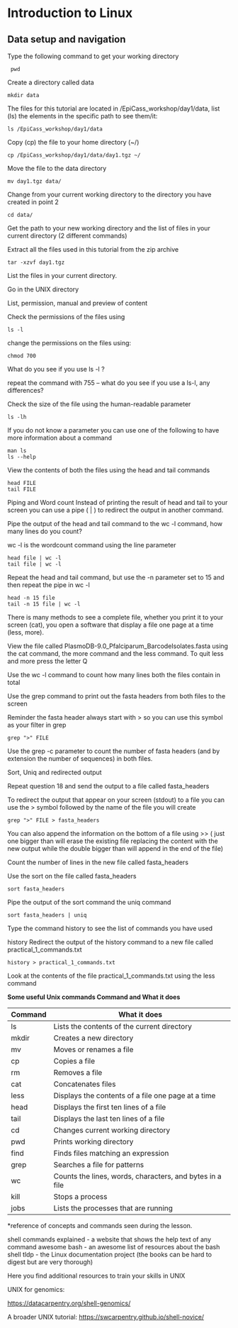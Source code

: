  # Introduction to Linux
 ## Data setup and navigation
 Type the following command to get your working directory
``` 
 pwd
```
Create a directory called data
```
mkdir data
```
The files for this tutorial are located in /EpiCass_workshop/day1/data,  list (ls) the elements in the specific path to see them/it:
```
ls /EpiCass_workshop/day1/data
```
Copy (cp) the file to your home directory (~/)
```
cp /EpiCass_workshop/day1/data/day1.tgz ~/
```
Move the file to the data directory
```
mv day1.tgz data/
```
Change from your current working directory to the directory you have created in point 2
```
cd data/
```
Get the path to your new working directory and the list of files in your current directory (2 different commands)

Extract all the files used in this tutorial from the zip archive
```
tar -xzvf day1.tgz
```
List the files in your current directory.

Go in the UNIX directory

List, permission, manual and preview of content

Check the permissions of the files using
```
ls -l
```
change the permissions on the files using:
```
chmod 700
```
What do you see if you use ls -l ?

repeat the command with 755 – what do you see if you use a ls-l, any differences?

Check the size of the file using the human-readable parameter
```
ls -lh
```
If you do not know a parameter you can use one of the following to have more information about a command
```
man ls
ls --help
```
View the contents of both the files using the head and tail commands
```
head FILE
tail FILE
```
Piping and Word count
Instead of printing the result of head and tail to your screen you can use a pipe ( | ) to redirect the output in another command.

Pipe the output of the head and tail command to the wc -l command, how many lines do you count?

wc -l is the wordcount command using the line parameter

```
head file | wc -l
tail file | wc -l
```
Repeat the head and tail command, but use the -n parameter set to 15 and then repeat the pipe in wc -l
```
head -n 15 file
tail -n 15 file | wc -l
```
There is many methods to see a complete file, whether you print it to your screen (cat), you open a software that display a file one page at a time (less, more).

View the file called PlasmoDB-9.0_Pfalciparum_BarcodeIsolates.fasta using the cat command, the more command and the less command. To quit less and more press the letter Q

Use the wc -l command to count how many lines both the files contain in total

Use the grep command to print out the fasta headers from both files to the screen

Reminder the fasta header always start with > so you can use this symbol as your filter in grep
```
grep ">" FILE
```
Use the grep -c parameter to count the number of fasta headers (and by extension the number of sequences) in both files.

Sort, Uniq and redirected output

Repeat question 18 and send the output to a file called fasta_headers

To redirect the output that appear on your screen (stdout) to a file you can use the > symbol followed by the name of the file you will create
```
grep ">" FILE > fasta_headers
```
You can  also append the information on the bottom of a file using >> ( just one bigger than will erase the existing file replacing the content with the new output while the double bigger than will append in the end of the file)

Count the number of lines in the new file called fasta_headers

Use the sort on the file called fasta_headers

```
sort fasta_headers
```

Pipe the output of the sort command the uniq command
```
sort fasta_headers | uniq
```
Type the command history to see the list of commands you have used

history
Redirect the output of the history command to a new file called practical_1_commands.txt
```
history > practical_1_commands.txt
```
Look at the contents of the file practical_1_commands.txt using the less command



**Some useful Unix commands Command and What it does**

Command |	What it does
------- | --------------
ls |	Lists the contents of the current directory
mkdir |	Creates a new directory
mv |	Moves or renames a file
cp |	Copies a file
rm |	Removes a file
cat |	Concatenates files
less |	Displays the contents of a file one page at a time
head |	Displays the first ten lines of a file
tail |	Displays the last ten lines of a file
cd |	Changes current working directory
pwd |	Prints working directory
find |	Finds files matching an expression
grep |	Searches a file for patterns
wc |	Counts the lines, words, characters, and bytes in a file
kill |	Stops a process
jobs |	Lists the processes that are running  


*reference of concepts and commands seen during the lesson.

shell commands explained - a website that shows the help text of any command
awesome bash - an awesome list of resources about the bash shell
tldp - the Linux documentation project (the books can be hard to digest but are very thorough)


Here you find additional resources to train your skills in UNIX

UNIX for genomics:

https://datacarpentry.org/shell-genomics/

A broader UNIX tutorial:
https://swcarpentry.github.io/shell-novice/
